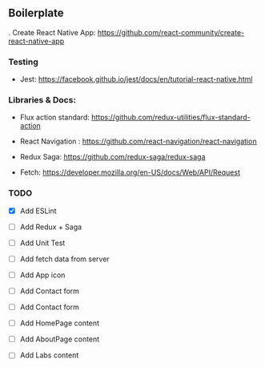 ## Boilerplate

. Create React Native App: https://github.com/react-community/create-react-native-app

### Testing

- Jest: https://facebook.github.io/jest/docs/en/tutorial-react-native.html

### Libraries & Docs:

- Flux action standard: https://github.com/redux-utilities/flux-standard-action

- React Navigation : https://github.com/react-navigation/react-navigation

- Redux Saga: https://github.com/redux-saga/redux-saga

- Fetch: https://developer.mozilla.org/en-US/docs/Web/API/Request

### TODO

- [x] Add ESLint

- [ ] Add Redux + Saga

- [ ] Add Unit Test

- [ ] Add fetch data from server

- [ ] Add App icon

- [ ] Add Contact form

- [ ] Add Contact form

- [ ] Add HomePage content

- [ ] Add AboutPage content

- [ ] Add Labs content
